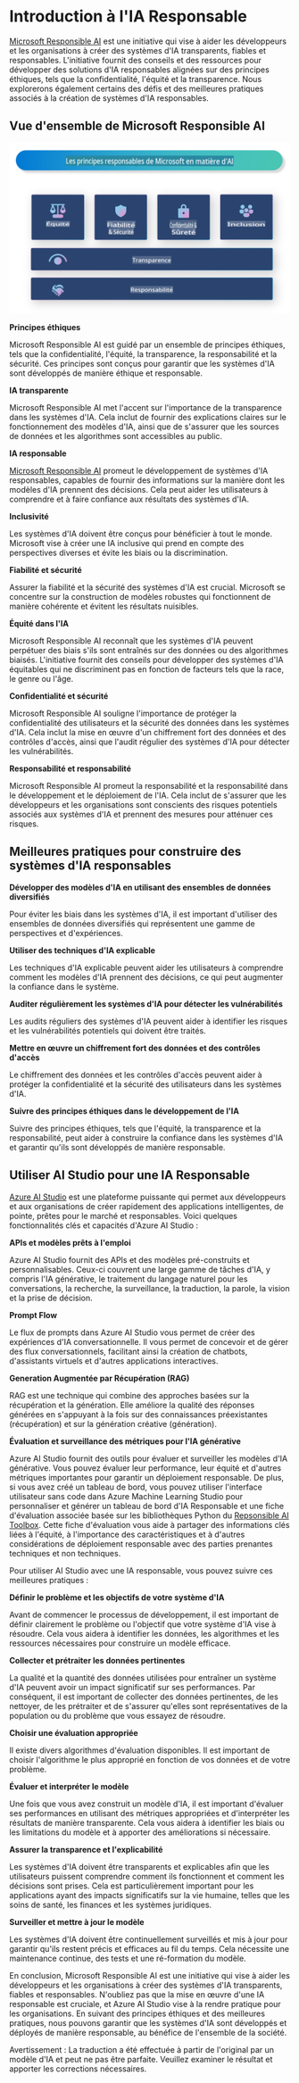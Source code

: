 # **Introduction à l'IA Responsable**

[Microsoft Responsible AI](https://www.microsoft.com/ai/responsible-ai?WT.mc_id=aiml-138114-kinfeylo) est une initiative qui vise à aider les développeurs et les organisations à créer des systèmes d'IA transparents, fiables et responsables. L'initiative fournit des conseils et des ressources pour développer des solutions d'IA responsables alignées sur des principes éthiques, tels que la confidentialité, l'équité et la transparence. Nous explorerons également certains des défis et des meilleures pratiques associés à la création de systèmes d'IA responsables.

## Vue d'ensemble de Microsoft Responsible AI 

![RAIPrinciples](../../../../translated_images/RAIPrinciples.341872e84ab61d746359087157c13d5a0a5549e5187b42e45efca277ac550e12.fr.png)

**Principes éthiques** 

Microsoft Responsible AI est guidé par un ensemble de principes éthiques, tels que la confidentialité, l'équité, la transparence, la responsabilité et la sécurité. Ces principes sont conçus pour garantir que les systèmes d'IA sont développés de manière éthique et responsable.

**IA transparente**

Microsoft Responsible AI met l'accent sur l'importance de la transparence dans les systèmes d'IA. Cela inclut de fournir des explications claires sur le fonctionnement des modèles d'IA, ainsi que de s'assurer que les sources de données et les algorithmes sont accessibles au public.

**IA responsable** 

[Microsoft Responsible AI](https://www.microsoft.com/ai/responsible-ai?WT.mc_id=aiml-138114-kinfeylo) promeut le développement de systèmes d'IA responsables, capables de fournir des informations sur la manière dont les modèles d'IA prennent des décisions. Cela peut aider les utilisateurs à comprendre et à faire confiance aux résultats des systèmes d'IA.

**Inclusivité** 

Les systèmes d'IA doivent être conçus pour bénéficier à tout le monde. Microsoft vise à créer une IA inclusive qui prend en compte des perspectives diverses et évite les biais ou la discrimination.

**Fiabilité et sécurité**

Assurer la fiabilité et la sécurité des systèmes d'IA est crucial. Microsoft se concentre sur la construction de modèles robustes qui fonctionnent de manière cohérente et évitent les résultats nuisibles.

**Équité dans l'IA** 

Microsoft Responsible AI reconnaît que les systèmes d'IA peuvent perpétuer des biais s'ils sont entraînés sur des données ou des algorithmes biaisés. L'initiative fournit des conseils pour développer des systèmes d'IA équitables qui ne discriminent pas en fonction de facteurs tels que la race, le genre ou l'âge.

**Confidentialité et sécurité** 

Microsoft Responsible AI souligne l'importance de protéger la confidentialité des utilisateurs et la sécurité des données dans les systèmes d'IA. Cela inclut la mise en œuvre d'un chiffrement fort des données et des contrôles d'accès, ainsi que l'audit régulier des systèmes d'IA pour détecter les vulnérabilités.

**Responsabilité et responsabilité** 

Microsoft Responsible AI promeut la responsabilité et la responsabilité dans le développement et le déploiement de l'IA. Cela inclut de s'assurer que les développeurs et les organisations sont conscients des risques potentiels associés aux systèmes d'IA et prennent des mesures pour atténuer ces risques.

## Meilleures pratiques pour construire des systèmes d'IA responsables

**Développer des modèles d'IA en utilisant des ensembles de données diversifiés** 

Pour éviter les biais dans les systèmes d'IA, il est important d'utiliser des ensembles de données diversifiés qui représentent une gamme de perspectives et d'expériences.

**Utiliser des techniques d'IA explicable** 

Les techniques d'IA explicable peuvent aider les utilisateurs à comprendre comment les modèles d'IA prennent des décisions, ce qui peut augmenter la confiance dans le système.

**Auditer régulièrement les systèmes d'IA pour détecter les vulnérabilités** 

Les audits réguliers des systèmes d'IA peuvent aider à identifier les risques et les vulnérabilités potentiels qui doivent être traités.

**Mettre en œuvre un chiffrement fort des données et des contrôles d'accès** 

Le chiffrement des données et les contrôles d'accès peuvent aider à protéger la confidentialité et la sécurité des utilisateurs dans les systèmes d'IA.

**Suivre des principes éthiques dans le développement de l'IA** 

Suivre des principes éthiques, tels que l'équité, la transparence et la responsabilité, peut aider à construire la confiance dans les systèmes d'IA et garantir qu'ils sont développés de manière responsable.

## Utiliser AI Studio pour une IA Responsable 

[Azure AI Studio](https://ai.azure.com?WT.mc_id=aiml-138114-kinfeylo) est une plateforme puissante qui permet aux développeurs et aux organisations de créer rapidement des applications intelligentes, de pointe, prêtes pour le marché et responsables. Voici quelques fonctionnalités clés et capacités d'Azure AI Studio :

**APIs et modèles prêts à l'emploi** 

Azure AI Studio fournit des APIs et des modèles pré-construits et personnalisables. Ceux-ci couvrent une large gamme de tâches d'IA, y compris l'IA générative, le traitement du langage naturel pour les conversations, la recherche, la surveillance, la traduction, la parole, la vision et la prise de décision.

**Prompt Flow** 

Le flux de prompts dans Azure AI Studio vous permet de créer des expériences d'IA conversationnelle. Il vous permet de concevoir et de gérer des flux conversationnels, facilitant ainsi la création de chatbots, d'assistants virtuels et d'autres applications interactives.

**Generation Augmentée par Récupération (RAG)** 

RAG est une technique qui combine des approches basées sur la récupération et la génération. Elle améliore la qualité des réponses générées en s'appuyant à la fois sur des connaissances préexistantes (récupération) et sur la génération créative (génération).

**Évaluation et surveillance des métriques pour l'IA générative** 

Azure AI Studio fournit des outils pour évaluer et surveiller les modèles d'IA générative. Vous pouvez évaluer leur performance, leur équité et d'autres métriques importantes pour garantir un déploiement responsable. De plus, si vous avez créé un tableau de bord, vous pouvez utiliser l'interface utilisateur sans code dans Azure Machine Learning Studio pour personnaliser et générer un tableau de bord d'IA Responsable et une fiche d'évaluation associée basée sur les bibliothèques Python du [Repsonsible AI Toolbox](https://responsibleaitoolbox.ai/?WT.mc_id=aiml-138114-kinfeylo). Cette fiche d'évaluation vous aide à partager des informations clés liées à l'équité, à l'importance des caractéristiques et à d'autres considérations de déploiement responsable avec des parties prenantes techniques et non techniques.

Pour utiliser AI Studio avec une IA responsable, vous pouvez suivre ces meilleures pratiques :

**Définir le problème et les objectifs de votre système d'IA**

Avant de commencer le processus de développement, il est important de définir clairement le problème ou l'objectif que votre système d'IA vise à résoudre. Cela vous aidera à identifier les données, les algorithmes et les ressources nécessaires pour construire un modèle efficace.

**Collecter et prétraiter les données pertinentes** 

La qualité et la quantité des données utilisées pour entraîner un système d'IA peuvent avoir un impact significatif sur ses performances. Par conséquent, il est important de collecter des données pertinentes, de les nettoyer, de les prétraiter et de s'assurer qu'elles sont représentatives de la population ou du problème que vous essayez de résoudre.

**Choisir une évaluation appropriée** 

Il existe divers algorithmes d'évaluation disponibles. Il est important de choisir l'algorithme le plus approprié en fonction de vos données et de votre problème.

**Évaluer et interpréter le modèle** 

Une fois que vous avez construit un modèle d'IA, il est important d'évaluer ses performances en utilisant des métriques appropriées et d'interpréter les résultats de manière transparente. Cela vous aidera à identifier les biais ou les limitations du modèle et à apporter des améliorations si nécessaire.

**Assurer la transparence et l'explicabilité** 

Les systèmes d'IA doivent être transparents et explicables afin que les utilisateurs puissent comprendre comment ils fonctionnent et comment les décisions sont prises. Cela est particulièrement important pour les applications ayant des impacts significatifs sur la vie humaine, telles que les soins de santé, les finances et les systèmes juridiques.

**Surveiller et mettre à jour le modèle** 

Les systèmes d'IA doivent être continuellement surveillés et mis à jour pour garantir qu'ils restent précis et efficaces au fil du temps. Cela nécessite une maintenance continue, des tests et une ré-formation du modèle.

En conclusion, Microsoft Responsible AI est une initiative qui vise à aider les développeurs et les organisations à créer des systèmes d'IA transparents, fiables et responsables. N'oubliez pas que la mise en œuvre d'une IA responsable est cruciale, et Azure AI Studio vise à la rendre pratique pour les organisations. En suivant des principes éthiques et des meilleures pratiques, nous pouvons garantir que les systèmes d'IA sont développés et déployés de manière responsable, au bénéfice de l'ensemble de la société.

Avertissement : La traduction a été effectuée à partir de l'original par un modèle d'IA et peut ne pas être parfaite. Veuillez examiner le résultat et apporter les corrections nécessaires.